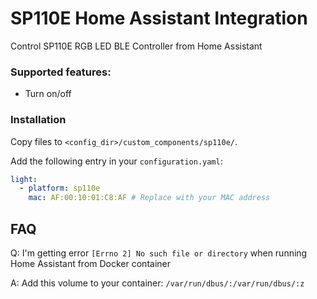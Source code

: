 # SP110E Home Assistant Integration

Control SP110E RGB LED BLE Controller from Home Assistant

### Supported features:

- Turn on/off

### Installation

Copy files to `<config_dir>/custom_components/sp110e/`.

Add the following entry in your `configuration.yaml`:

```yaml
light:
  - platform: sp110e
    mac: AF:00:10:01:C8:AF # Replace with your MAC address
```

## FAQ

Q: I'm getting error `[Errno 2] No such file or directory` when running Home Assistant from Docker container

A: Add this volume to your container: `/var/run/dbus/:/var/run/dbus/:z`
